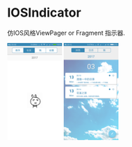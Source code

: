 # IOSIndicator
仿IOS风格ViewPager or Fragment 指示器.

<img src="screenshot/screenshot2.png" width="25%" />
<img src="screenshot/screenshot1.png" width="25%" />


